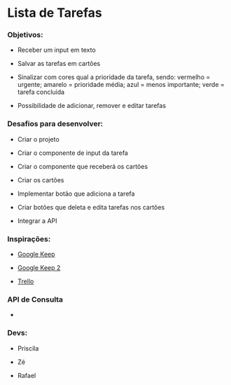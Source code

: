 # Lista de Tarefas

### Objetivos:

- Receber um input em texto

- Salvar as tarefas em cartões

- Sinalizar com cores qual a prioridade da tarefa, sendo: vermelho = urgente; amarelo = prioridade média; azul = menos importante; verde = tarefa concluída

- Possibilidade de adicionar, remover e editar tarefas

### Desafios para desenvolver:

- Criar o projeto

- Criar o componente de input da tarefa

- Criar o componente que receberá os cartões

- Criar os cartões

- Implementar botão que adiciona a tarefa

- Criar botões que deleta e edita tarefas nos cartões

- Integrar a API 

### Inspirações:

- [Google Keep](https://criatilha.com.br/wp-content/uploads/2018/05/google-keep.jpg)

- [Google Keep 2](https://img.ibxk.com.br/2014/11/27/27085007394007.jpg?w=1120&h=420&mode=crop&scale=both)

- [Trello](https://d2k1ftgv7pobq7.cloudfront.net/meta/u/res/images/create-a-board/2a6cc1bc24e782bb4dd4de4c3120054d/01.png)

### API de Consulta

- 


### Devs:

- Priscila

- Zé

- Rafael
